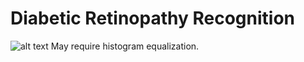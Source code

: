 # Diabetic Retinopathy Recognition
![alt text](https://github.com/mehmetburakeker/Diabetic-Retinopathy-Recognition/blob/master/allinone.png)
May require histogram equalization.
